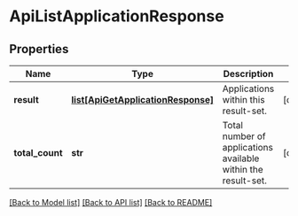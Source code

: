 # ApiListApplicationResponse

## Properties
Name | Type | Description | Notes
------------ | ------------- | ------------- | -------------
**result** | [**list[ApiGetApplicationResponse]**](ApiGetApplicationResponse.md) | Applications within this result-set. | [optional] 
**total_count** | **str** | Total number of applications available within the result-set. | [optional] 

[[Back to Model list]](../README.md#documentation-for-models) [[Back to API list]](../README.md#documentation-for-api-endpoints) [[Back to README]](../README.md)


